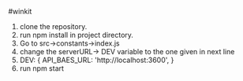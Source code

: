 #winkit 
1. clone the repository.
2. run npm install in project directory.
3. Go to src->constants->index.js
4. change the serverURL-> DEV variable to the one given in next line
5. DEV: {
    API_BAES_URL: 'http://localhost:3600',
  }
6. run npm start
